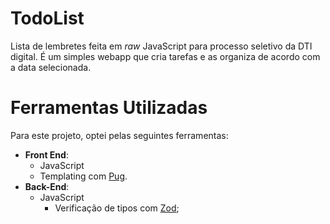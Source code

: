 # TodoList

Lista de lembretes feita em _raw_ JavaScript para processo seletivo da DTI digital. É um simples webapp que cria tarefas e as organiza de acordo com a data selecionada.

# Ferramentas Utilizadas

Para este projeto, optei pelas seguintes ferramentas:

- **Front End**:
  - JavaScript
  - Templating com [Pug]().
- **Back-End**:
  - JavaScript
    - Verificação de tipos com [Zod](https://zod.dev/?id=introduction);
